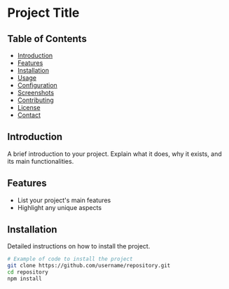 # Project Title

## Table of Contents
- [Introduction](#introduction)
- [Features](#features)
- [Installation](#installation)
- [Usage](#usage)
- [Configuration](#configuration)
- [Screenshots](#screenshots)
- [Contributing](#contributing)
- [License](#license)
- [Contact](#contact)

## Introduction
A brief introduction to your project. Explain what it does, why it exists, and its main functionalities.

## Features
- List your project's main features
- Highlight any unique aspects

## Installation
Detailed instructions on how to install the project.

```bash
# Example of code to install the project
git clone https://github.com/username/repository.git
cd repository
npm install
